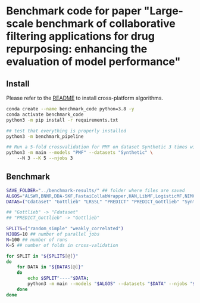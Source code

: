# Benchmark code for paper "Large-scale benchmark of collaborative filtering applications for drug repurposing: enhancing the evaluation of model performance"

## Install

Please refer to the [README](https://github.com/recess-eu-project/benchscofi) to install cross-platform algorithms.

```bash
conda create --name benchmark_code python=3.8 -y
conda activate benchmark_code
python3 -m pip install -r requirements.txt

## test that everything is properly installed
python3 -m benchmark_pipeline 

## Run a 5-fold crossvalidation for PMF on dataset Synthetic 3 times with 3 parallel jobs
python3 -m main --models "PMF" --datasets "Synthetic" \ 
	--N 3 --K 5 --njobs 3 
```

## Benchmark

```bash
SAVE_FOLDER="../benchmark-results/" ## folder where files are saved
ALGOS="ALSWR,BNNR,DDA-SKF,FastaiCollabWrapper,HAN,LibMF,LogisticMF,NIMCGCN,PMF" ## algorithms to test
DATAS=("Cdataset" "Gottlieb" "LRSSL" "PREDICT" "PREDICT_Gottlieb" "Synthetic" "TRANSCRIPT")

## "Gottlieb" -> "Fdataset"
## "PREDICT_Gottlieb" -> "Gottlieb"

SPLITS=("random_simple" "weakly_correlated")
NJOBS=10 ## number of parallel jobs
N=100 ## number of runs
K=5 ## number of folds in cross-validation

for SPLIT in "${SPLITS[@]}"
do
    for DATA in "${DATAS[@]}"
    do
        echo $SPLIT"----"$DATA;
        python3 -m main --models "$ALGOS" --datasets "$DATA" --njobs "$NJOBS" --N "$N" --K "$K" --splitting "$SPLIT" --save_folder "$SAVE_FOLDER/results_"$DATA"/";
    done
done